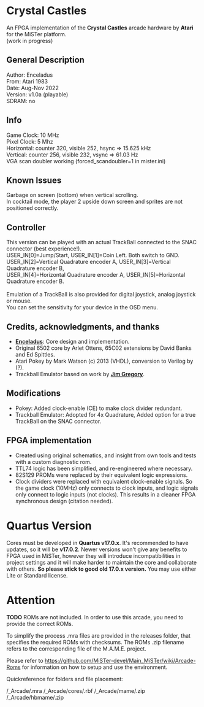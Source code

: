 # Crystal Castles
An FPGA implementation of the __Crystal Castles__ arcade hardware by __Atari__ for the MiSTer platform.
<br>(work in progress)


## General Description
Author: Enceladus<br>
From: Atari 1983<br>
Date: Aug-Nov 2022<br>
Version: v1.0a (playable)<br>
SDRAM: no<br>

## Info
Game Clock: 10 MHz<br>
Pixel Clock: 5 Mhz<br>
Horizontal: counter 320, visible 252, hsync => 15.625 kHz<br>
Vertical: counter 256, visible 232, vsync => 61.03 Hz<br>
VGA scan doubler working (forced_scandoubler=1 in mister.ini)<br>

## Known Issues
Garbage on screen (bottom) when vertical scrolling.<br>
In cocktail mode, the player 2 upside down screen and sprites are not positioned correctly.<br>

## Controller
This version can be played with an actual TrackBall connected to the SNAC connector (best experience!).<br>
USER_IN[0]=Jump/Start, USER_IN[1]=Coin Left. Both switch to GND.<br>
USER_IN[2]=Vertical Quadrature encoder A, USER_IN[3]=Vertical Quadrature encoder B,<br>
USER_IN[4]=Horizontal Quadrature encoder A, USER_IN[5]=Horizontal Quadrature encoder B.<br>
<br>
Emulation of a TrackBall is also provided for digital joystick, analog joystick or mouse. <br>
You can set the sensitivity for your device in the OSD menu.


## Credits, acknowledgments, and thanks
- [__Enceladus__](https://github.com/0xecead): Core design and implementation.
- Original 6502 core by Arlet Ottens, 65C02 extensions by David Banks and Ed Spittles.
- Atari Pokey by Mark Watson (c) 2013 (VHDL), conversion to Verilog by (?).
- Trackball Emulator based on work by [__Jim Gregory__](https://github.com/JimmyStones).

## Modifications
- Pokey: Added clock-enable (CE) to make clock divider redundant.
- Trackball Emulator: Adopted for 4x Quadrature, Added option for a true TrackBall on the SNAC connector.

## FPGA implementation
- Created using original schematics, and insight from own tools and tests with a custom diagnostic rom.
- TTL74 logic has been simplified, and re-engineered where necessary. 
- 82S129 PROMs were replaced by their equivalent logic expressions.
- Clock dividers were replaced with equivalent clock-enable signals. So the game clock (10MHz) only connects to clock inputs, and logic signals only connect to logic inputs (not clocks). This results in a cleaner FPGA synchronous design (citation needed).



# Quartus Version
Cores must be developed in **Quartus v17.0.x**. It's recommended to have updates, so it will be **v17.0.2**. Newer versions won't give any benefits to FPGA used in MiSTer, however they will introduce incompatibilities in project settings and it will make harder to maintain the core and collaborate with others. **So please stick to good old 17.0.x version.** You may use either Lite or Standard license.

# Attention
**TODO** ROMs are not included. In order to use this arcade, you need to provide the correct ROMs.

To simplify the process .mra files are provided in the releases folder, that
specifies the required ROMs with checksums. The ROMs .zip filename refers to the
corresponding file of the M.A.M.E. project.

Please refer to https://github.com/MiSTer-devel/Main_MiSTer/wiki/Arcade-Roms for
information on how to setup and use the environment.

Quickreference for folders and file placement:

/_Arcade/<game name>.mra
/_Arcade/cores/<game rbf>.rbf
/_Arcade/mame/<mame rom>.zip
/_Arcade/hbmame/<hbmame rom>.zip